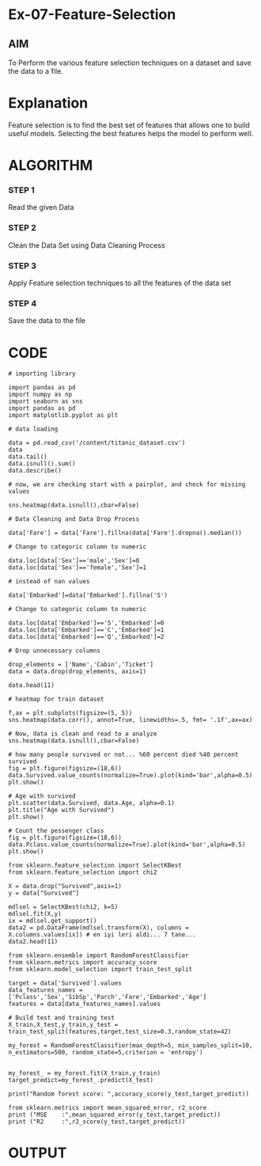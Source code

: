 # Ex-07-Feature-Selection
## AIM
To Perform the various feature selection techniques on a dataset and save the data to a file. 

# Explanation
Feature selection is to find the best set of features that allows one to build useful models.
Selecting the best features helps the model to perform well. 

# ALGORITHM
### STEP 1
Read the given Data
### STEP 2
Clean the Data Set using Data Cleaning Process
### STEP 3
Apply Feature selection techniques to all the features of the data set
### STEP 4
Save the data to the file


# CODE
```
# importing library

import pandas as pd
import numpy as np
import seaborn as sns
import pandas as pd
import matplotlib.pyplot as plt

# data loading

data = pd.read_csv('/content/titanic_dataset.csv')
data
data.tail()
data.isnull().sum()
data.describe()

# now, we are checking start with a pairplot, and check for missing values

sns.heatmap(data.isnull(),cbar=False)

# Data Cleaning and Data Drop Process

data['Fare'] = data['Fare'].fillna(data['Fare'].dropna().median())

# Change to categoric column to numeric

data.loc[data['Sex']=='male','Sex']=0
data.loc[data['Sex']=='female','Sex']=1

# instead of nan values

data['Embarked']=data['Embarked'].fillna('S')

# Change to categoric column to numeric

data.loc[data['Embarked']=='S','Embarked']=0
data.loc[data['Embarked']=='C','Embarked']=1
data.loc[data['Embarked']=='Q','Embarked']=2

# Drop unnecessary columns

drop_elements = ['Name','Cabin','Ticket']
data = data.drop(drop_elements, axis=1)

data.head(11)

# heatmap for train dataset

f,ax = plt.subplots(figsize=(5, 5))
sns.heatmap(data.corr(), annot=True, linewidths=.5, fmt= '.1f',ax=ax)

# Now, data is clean and read to a analyze
sns.heatmap(data.isnull(),cbar=False)

# how many people survived or not... %60 percent died %40 percent survived
fig = plt.figure(figsize=(18,6))
data.Survived.value_counts(normalize=True).plot(kind='bar',alpha=0.5)
plt.show()

# Age with survived
plt.scatter(data.Survived, data.Age, alpha=0.1)
plt.title("Age with Survived")
plt.show()

# Count the pessenger class
fig = plt.figure(figsize=(18,6))
data.Pclass.value_counts(normalize=True).plot(kind='bar',alpha=0.5)
plt.show()

from sklearn.feature_selection import SelectKBest
from sklearn.feature_selection import chi2

X = data.drop("Survived",axis=1)
y = data["Survived"]

mdlsel = SelectKBest(chi2, k=5)
mdlsel.fit(X,y)
ix = mdlsel.get_support()
data2 = pd.DataFrame(mdlsel.transform(X), columns = X.columns.values[ix]) # en iyi leri aldi... 7 tane...
data2.head(11)

from sklearn.ensemble import RandomForestClassifier
from sklearn.metrics import accuracy_score
from sklearn.model_selection import train_test_split

target = data['Survived'].values
data_features_names = ['Pclass','Sex','SibSp','Parch','Fare','Embarked','Age']
features = data[data_features_names].values

# Build test and training test
X_train,X_test,y_train,y_test = train_test_split(features,target,test_size=0.3,random_state=42)

my_forest = RandomForestClassifier(max_depth=5, min_samples_split=10, n_estimators=500, random_state=5,criterion = 'entropy')


my_forest_ = my_forest.fit(X_train,y_train)
target_predict=my_forest_.predict(X_test)

print("Random forest score: ",accuracy_score(y_test,target_predict))

from sklearn.metrics import mean_squared_error, r2_score
print ("MSE    :",mean_squared_error(y_test,target_predict))
print ("R2     :",r2_score(y_test,target_predict))
```
# OUTPUT
